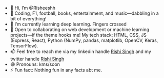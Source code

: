 - 👋 Hi, I’m @Risheeshh
- 👀 Coding, F1, football, books, entertainment, and music—dabbling in a bit of everything!
- 🌱 I’m currently learning deep learning. Fingers crossed
- 💞️ Open to collaborating on web development or machine learning projects—if the theme hooks me! My tech stack: HTML, CSS, JS (Express, React), Python (NumPy, pandas, matplotlib, OpenCV, Keras, TensorFlow). 
- 📫 Feel free to reach me via my linkedin handle [Rishi Singh](https://www.linkedin.com/in/rishush) and my twitter handle [Rishi Singh](https://x.com/RishiSi48585186)
- 😄 Pronouns: kms/soon
- ⚡ Fun fact: Nothing fun in any facts abt me.

<!---
Risheeshh/Risheeshh is a ✨ special ✨ repository because its `README.md` (this file) appears on your GitHub profile.
You can click the Preview link to take a look at your changes.
--->
